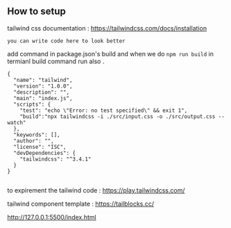 ## How to setup
tailwind css documentation : https://tailwindcss.com/docs/installation

```
you can write code here to look better
```

add command in package.json's build and when we do ```npm run build``` in termianl build command run also . 

```
{
  "name": "tailwind",
  "version": "1.0.0",
  "description": "",
  "main": "index.js",
  "scripts": {
    "test": "echo \"Error: no test specified\" && exit 1",
    "build":"npx tailwindcss -i ./src/input.css -o ./src/output.css --watch"
  },
  "keywords": [],
  "author": "",
  "license": "ISC",
  "devDependencies": {
    "tailwindcss": "^3.4.1"
  }
}


```




to expirement the tailwind code : https://play.tailwindcss.com/


tailwind component template : https://tailblocks.cc/

http://127.0.0.1:5500/index.html